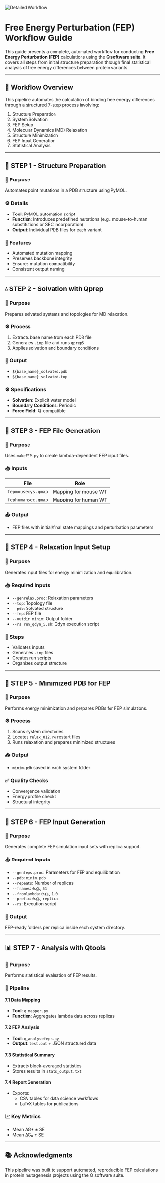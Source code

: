![Detailed Workflow](https://raw.githubusercontent.com/ND7996/GPX6/main/analysis/figures/detailed_workflow.drawio.png)

# Free Energy Perturbation (FEP) Workflow Guide

This guide presents a complete, automated workflow for conducting **Free Energy Perturbation (FEP)** calculations using the **Q software suite**. It covers all steps from initial structure preparation through final statistical analysis of free energy differences between protein variants.

---

## 🧭 Workflow Overview

This pipeline automates the calculation of binding free energy differences through a structured 7-step process involving:

1. Structure Preparation
2. System Solvation
3. FEP Setup
4. Molecular Dynamics (MD) Relaxation
5. Structure Minimization
6. FEP Input Generation
7. Statistical Analysis

---

## 🧱 STEP 1 - Structure Preparation

### 🧪 Purpose
Automates point mutations in a PDB structure using PyMOL.

### ⚙️ Details
- **Tool**: PyMOL automation script
- **Function**: Introduces predefined mutations (e.g., mouse-to-human substitutions or SEC incorporation)
- **Output**: Individual PDB files for each variant

### 🔑 Features
- Automated mutation mapping
- Preserves backbone integrity
- Ensures mutation compatibility
- Consistent output naming

---

## 💧 STEP 2 - Solvation with Qprep

### 🧪 Purpose
Prepares solvated systems and topologies for MD relaxation.

### ⚙️ Process
1. Extracts base name from each PDB file
2. Generates `.inp` file and runs `qprep5`
3. Applies solvation and boundary conditions

### 🧾 Output
- `${base_name}_solvated.pdb`
- `${base_name}_solvated.top`

### ⚙️ Specifications
- **Solvation**: Explicit water model
- **Boundary Conditions**: Periodic
- **Force Field**: Q-compatible

---

## 📁 STEP 3 - FEP File Generation

### 🧪 Purpose
Uses `makeFEP.py` to create lambda-dependent FEP input files.

### 📥 Inputs
| File | Role |
|------|------|
| `fepmousecys.qmap` | Mapping for mouse WT |
| `fephumansec.qmap` | Mapping for human WT |

### 📤 Output
- FEP files with initial/final state mappings and perturbation parameters

---

## 🔧 STEP 4 - Relaxation Input Setup

### 🧪 Purpose
Generates input files for energy minimization and equilibration.

### 📥 Required Inputs
- `--genrelax.proc`: Relaxation parameters
- `--top`: Topology file
- `--pdb`: Solvated structure
- `--fep`: FEP file
- `--outdir minim`: Output folder
- `--rs run_qdyn_5.sh`: Qdyn execution script

### 🔁 Steps
- Validates inputs
- Generates `.inp` files
- Creates run scripts
- Organizes output structure

---

## 🧬 STEP 5 - Minimized PDB for FEP

### 🧪 Purpose
Performs energy minimization and prepares PDBs for FEP simulations.

### ⚙️ Process
1. Scans system directories
2. Locates `relax_012.re` restart files
3. Runs relaxation and prepares minimized structures

### 📤 Output
- `minim.pdb` saved in each system folder

### ✅ Quality Checks
- Convergence validation
- Energy profile checks
- Structural integrity

---

## 🔂 STEP 6 - FEP Input Generation

### 🧪 Purpose
Generates complete FEP simulation input sets with replica support.

### 📥 Required Inputs
- `--genfeps.proc`: Parameters for FEP and equilibration
- `--pdb`: `minim.pdb`
- `--repeats`: Number of replicas
- `--frames`: e.g., `51`
- `--fromlambda`: e.g., `1.0`
- `--prefix`: e.g., `replica`
- `--rs`: Execution script

### 📁 Output
FEP-ready folders per replica inside each system directory.

---

## 📊 STEP 7 - Analysis with Qtools

### 🧪 Purpose
Performs statistical evaluation of FEP results.

### 🧬 Pipeline

#### 7.1 Data Mapping
- **Tool**: `q_mapper.py`
- **Function**: Aggregates lambda data across replicas

#### 7.2 FEP Analysis
- **Tool**: `q_analysefeps.py`
- **Output**: `test.out` + JSON structured data

#### 7.3 Statistical Summary
- Extracts block-averaged statistics
- Stores results in `stats_output.txt`

#### 7.4 Report Generation
- Exports:
  - CSV tables for data science workflows
  - LaTeX tables for publications

### 📈 Key Metrics
- Mean ΔG* ± SE
- Mean ΔG₀ ± SE

---

## 📚 Acknowledgments

This pipeline was built to support automated, reproducible FEP calculations in protein mutagenesis projects using the Q software suite.

